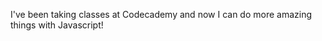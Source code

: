 I've been taking classes at Codecademy and now I can do more amazing things with Javascript!
<script>
var confirmResult = confirm("Prepare yourself to see some cool things!\nGet ready!");

</script>
